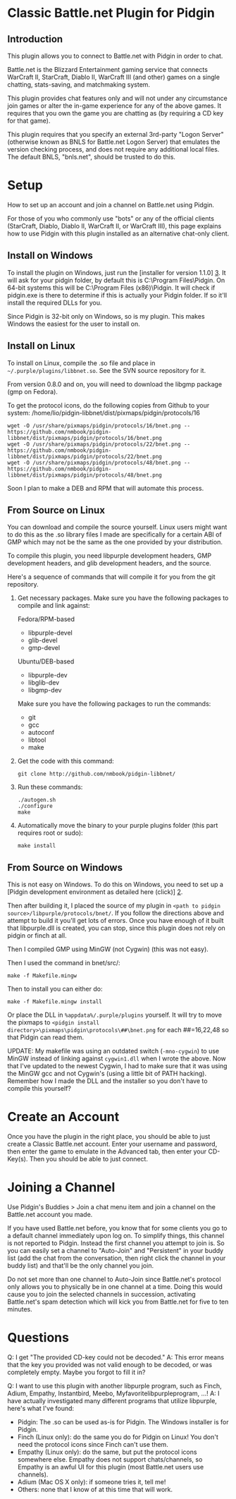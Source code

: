 # Classic Battle.net Plugin for Pidgin

Introduction
------------

This plugin allows you to connect to Battle.net with Pidgin in order to chat.

Battle.net is the Blizzard Entertainment gaming service that connects WarCraft II, StarCraft, Diablo II, WarCraft III (and other) games on a single chatting, stats-saving, and matchmaking system.

This plugin provides chat features only and will not under any circumstance join games or alter the in-game experience for any of the above games. It requires that you own the game you are chatting as (by requiring a CD key for that game).

This plugin requires that you specify an external 3rd-party "Logon Server" (otherwise known as BNLS for Battle.net Logon Server) that emulates the version checking process, and does not require any additional local files. The default BNLS, "bnls.net", should be trusted to do this.

Setup
=====

How to set up an account and join a channel on Battle.net using Pidgin.

For those of you who commonly use "bots" or any of the official clients (StarCraft, Diablo, Diablo II, WarCraft II, or WarCraft III), this page explains how to use Pidgin with this plugin installed as an alternative chat-only client.

Install on Windows
------------------

To install the plugin on Windows, just run the [installer for version 1.1.0] [3]. It will ask for your pidgin folder, by default this is C:\Program Files\Pidgin. On 64-bit systems this will be C:\Program Files (x86)\Pidgin. It will check if pidgin.exe is there to determine if this is actually your Pidgin folder. If so it'll install the required DLLs for you.

Since Pidgin is 32-bit only on Windows, so is my plugin. This makes Windows the easiest for the user to install on.

Install on Linux
----------------

To install on Linux, compile the .so file and place in  `~/.purple/plugins/libbnet.so`. See the SVN source repository for it.

From version 0.8.0 and on, you will need to download the libgmp package (gmp on Fedora).

To get the protocol icons, do the following copies from Github to your system:
/home/lio/pidgin-libbnet/dist/pixmaps/pidgin/protocols/16
```
wget -O /usr/share/pixmaps/pidgin/protocols/16/bnet.png -- https://github.com/nmbook/pidgin-libbnet/dist/pixmaps/pidgin/protocols/16/bnet.png
wget -O /usr/share/pixmaps/pidgin/protocols/22/bnet.png -- https://github.com/nmbook/pidgin-libbnet/dist/pixmaps/pidgin/protocols/22/bnet.png
wget -O /usr/share/pixmaps/pidgin/protocols/48/bnet.png -- https://github.com/nmbook/pidgin-libbnet/dist/pixmaps/pidgin/protocols/48/bnet.png
```

Soon I plan to make a DEB and RPM that will automate this process.

From Source on Linux
--------------------

You can download and compile the source yourself. Linux users might want to do this as the .so library files I made are specifically for a certain ABI of GMP which may not be the same as the one provided by your distribution.

To compile this plugin, you need libpurple development headers, GMP development headers, and glib development headers, and the source.

Here's a sequence of commands that will compile it for you from the git repository.

1. Get necessary packages.
    Make sure you have the following packages to compile and link against:

    Fedora/RPM-based
    * libpurple-devel
    * glib-devel
    * gmp-devel
    
    Ubuntu/DEB-based
    * libpurple-dev
    * libglib-dev
    * libgmp-dev
    
    Make sure you have the following packages to run the commands:
    * git
    * gcc
    * autoconf
    * libtool
    * make

2. Get the code with this command:

      ```
      git clone http://github.com/nmbook/pidgin-libbnet/
      ```

3. Run these commands:

      ```
      ./autogen.sh
      ./configure
      make
      ```

4. Automatically move the binary to your purple plugins folder (this part requires root or sudo):

      ```
      make install
      ```


From Source on Windows
----------------------

This is not easy on Windows. To do this on Windows, you need to set up a [Pidgin development environment as detailed here (click)] [2]. 

Then after building it, I placed the source of my plugin in ```<path to pidgin source>/libpurple/protocols/bnet/```. If you follow the directions above and attempt to build it you'll get lots of errors. Once you have enough of it built that libpurple.dll is created, you can stop, since this plugin does not rely on pidgin or finch at all.

Then I compiled GMP using MinGW (not Cygwin) (this was not easy).

Then I used the command in bnet/src/:

    make -f Makefile.mingw

Then to install you can either do:

    make -f Makefile.mingw install

Or place the DLL in ```%appdata%/.purple/plugins``` yourself.
It will try to move the pixmaps to ```<pidgin install directory>\pixmaps\pidgin\protocols\##\bnet.png``` for each ##=16,22,48 so that Pidgin can read them.

UPDATE: My makefile was using an outdated switch (```-mno-cygwin```) to use MinGW instead of linking against ```cygwin1.dll``` when I wrote the above. Now that I've updated to the newest Cygwin, I had to make sure that it was using the MinGW gcc and not Cygwin's (using a little bit of PATH hacking). Remember how I made the DLL and the installer so you don't have to compile this yourself?

Create an Account
=================

Once you have the plugin in the right place, you should be able to just create a Classic Battle.net account. Enter your username and password, then enter the game to emulate in the Advanced tab, then enter your CD-Key(s). Then you should be able to just connect.

Joining a Channel
=================

Use Pidgin's Buddies > Join a chat menu item and join a channel on the  Battle.net account you made.

If you have used Battle.net before, you know that for some clients you go to a default channel immediately upon log on. To simplify things, this channel is not reported to Pidgin. Instead the first channel you attempt to join is. So you can easily set a channel to "Auto-Join" and "Persistent" in your buddy list (add the chat from the conversation, then right click the channel in your buddy list) and that'll be the only channel you join.

Do not set more than one channel to Auto-Join since Battle.net's protocol only allows you to physically be in one channel at a time. Doing this would cause you to join the selected channels in succession, activating Battle.net's spam detection which will kick you from Battle.net for five to ten minutes.

Questions
=========

Q: I get "The provided CD-key could not be decoded."
A: This error means that the key you provided was not valid enough to be decoded, or was completely empty. Maybe you forgot to fill it in?

Q: I want to use this plugin with another libpurple program, such as Finch, Adium, Empathy, Instantbird, Meebo, Myfavoritelibpurpleprogram, ...!
A: I have actually investigated many different programs that utilize libpurple, here's what I've found:

* Pidgin: The .so can be used as-is for Pidgin. The Windows installer is for Pidgin.
* Finch (Linux only): do the same you do for Pidgin on Linux! You don't need the protocol icons since Finch can't use them.
* Empathy (Linux only): do the same, but put the protocol icons somewhere else. Empathy does not support chats/channels, so Empathy is an awful UI for this plugin (most Battle.net users use channels).
* Adium (Mac OS X only): if someone tries it, tell me!
* Others: none that I know of at this time that will work.

[1]: https://github.com/nmbook/pidgin-libbnet/blob/master/COMPILE.md "Compiling from Source"
[2]: http://developer.pidgin.im/wiki/BuildingWinPidgin               "Pidgin Development Environment on Windows"
[3]: https://github.com/nmbook/pidgin-libbnet/blob/master/dist/win32/out/pidgin-libbnet-1.1.0.exe "Current Windows Installer (v1.1.0)"
